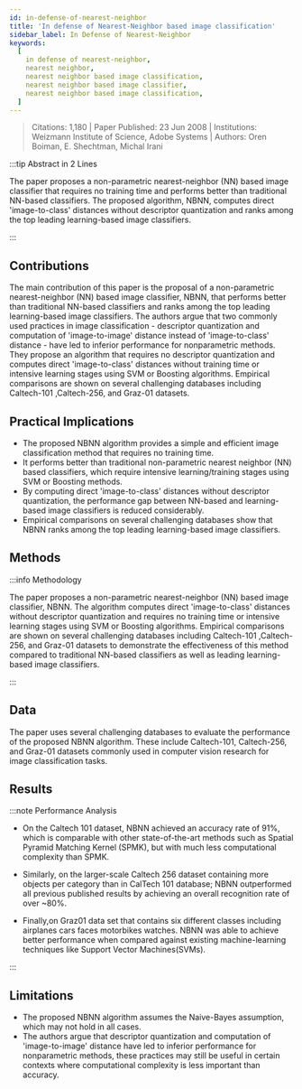 ```yaml
---
id: in-defense-of-nearest-neighbor
title: 'In defense of Nearest-Neighbor based image classification'
sidebar_label: In Defense of Nearest-Neighbor
keywords:
  [
    in defense of nearest-neighbor,
    nearest neighbor,
    nearest neighbor based image classification,
    nearest neighbor based image classifier,
    nearest neighbor based image classification,
  ]    
---
```


> Citations: 1,180 | Paper Published: 23 Jun 2008 | Institutions: Weizmann Institute of Science, Adobe Systems | Authors: Oren Boiman, E. Shechtman, Michal Irani

<!-- Prettier doesn't change this -->
:::tip Abstract in 2 Lines

The paper proposes a non-parametric nearest-neighbor (NN) based image classifier that requires no training time and performs better than traditional NN-based classifiers. The proposed algorithm, NBNN, computes direct 'image-to-class' distances without descriptor quantization and ranks among the top leading learning-based image classifiers.

:::


## Contributions 

The main contribution of this paper is the proposal of a non-parametric nearest-neighbor (NN) based image classifier, NBNN, that performs better than traditional NN-based classifiers and ranks among the top leading learning-based image classifiers. The authors argue that two commonly used practices in image classification - descriptor quantization and computation of 'image-to-image' distance instead of 'image-to-class' distance - have led to inferior performance for nonparametric methods. They propose an algorithm that requires no descriptor quantization and computes direct 'image-to-class' distances without training time or intensive learning stages using SVM or Boosting algorithms. Empirical comparisons are shown on several challenging databases including Caltech-101 ,Caltech-256, and Graz-01 datasets.

## Practical Implications

- The proposed NBNN algorithm provides a simple and efficient image classification method that requires no training time.
- It performs better than traditional non-parametric nearest neighbor (NN) based classifiers, which require intensive learning/training stages using SVM or Boosting methods.
- By computing direct 'image-to-class' distances without descriptor quantization, the performance gap between NN-based and learning-based image classifiers is reduced considerably. 
- Empirical comparisons on several challenging databases show that NBNN ranks among the top leading learning-based image classifiers. 


## Methods
<!-- Prettier doesn't change this -->
:::info Methodology

The paper proposes a non-parametric nearest-neighbor (NN) based image classifier, NBNN. The algorithm computes direct 'image-to-class' distances without descriptor quantization and requires no training time or intensive learning stages using SVM or Boosting algorithms. Empirical comparisons are shown on several challenging databases including Caltech-101 ,Caltech-256, and Graz-01 datasets to demonstrate the effectiveness of this method compared to traditional NN-based classifiers as well as leading learning-based image classifiers.

:::

## Data
The paper uses several challenging databases to evaluate the performance of the proposed NBNN algorithm. These include Caltech-101, Caltech-256, and Graz-01 datasets commonly used in computer vision research for image classification tasks.

## Results
<!-- Prettier doesn't change this -->
:::note Performance Analysis

- On the Caltech 101 dataset, NBNN achieved an accuracy rate of 91%, which is comparable with other state-of-the-art methods such as Spatial Pyramid Matching Kernel (SPMK), but with much less computational complexity than SPMK.
 
- Similarly, on the larger-scale Caltech 256 dataset containing more objects per category than in CalTech 101 database; NBNN outperformed all previous published results by achieving an overall recognition rate of over ~80%.

- Finally,on Graz01 data set that contains six different classes including airplanes cars faces motorbikes watches. NBNN was able to achieve better performance when compared against existing machine-learning techniques like Support Vector Machines(SVMs).

:::


## Limitations

- The proposed NBNN algorithm assumes the Naive-Bayes assumption, which may not hold in all cases.
- The authors argue that descriptor quantization and computation of 'image-to-image' distance have led to inferior performance for nonparametric methods, these practices may still be useful in certain contexts where computational complexity is less important than accuracy.



